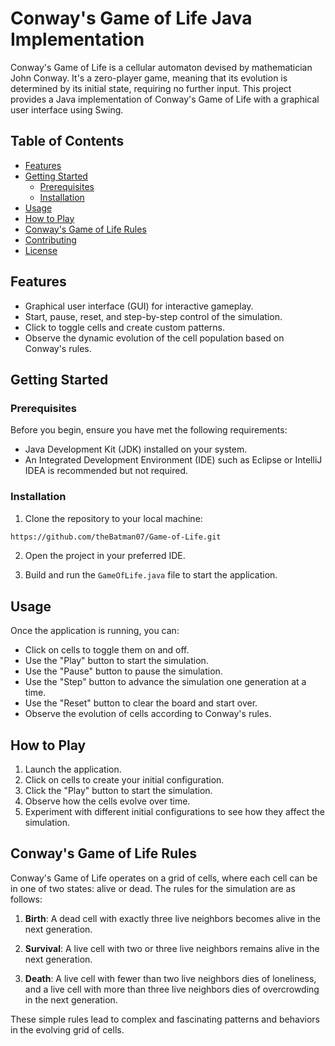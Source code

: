 # Conway's Game of Life Java Implementation

Conway's Game of Life is a cellular automaton devised by mathematician John Conway. It's a zero-player game, meaning that its evolution is determined by its initial state, requiring no further input. This project provides a Java implementation of Conway's Game of Life with a graphical user interface using Swing.

## Table of Contents

- [Features](#features)
- [Getting Started](#getting-started)
    - [Prerequisites](#prerequisites)
    - [Installation](#installation)
- [Usage](#usage)
- [How to Play](#how-to-play)
- [Conway's Game of Life Rules](#conways-game-of-life-rules)
- [Contributing](#contributing)
- [License](#license)

## Features

- Graphical user interface (GUI) for interactive gameplay.
- Start, pause, reset, and step-by-step control of the simulation.
- Click to toggle cells and create custom patterns.
- Observe the dynamic evolution of the cell population based on Conway's rules.

## Getting Started

### Prerequisites

Before you begin, ensure you have met the following requirements:

- Java Development Kit (JDK) installed on your system.
- An Integrated Development Environment (IDE) such as Eclipse or IntelliJ IDEA is recommended but not required.

### Installation

1. Clone the repository to your local machine:

  ```bash
  https://github.com/theBatman07/Game-of-Life.git
  ```


2. Open the project in your preferred IDE.

3. Build and run the `GameOfLife.java` file to start the application.


## Usage

Once the application is running, you can:

- Click on cells to toggle them on and off.
- Use the "Play" button to start the simulation.
- Use the "Pause" button to pause the simulation.
- Use the "Step" button to advance the simulation one generation at a time.
- Use the "Reset" button to clear the board and start over.
- Observe the evolution of cells according to Conway's rules.

## How to Play

1. Launch the application.
2. Click on cells to create your initial configuration.
3. Click the "Play" button to start the simulation.
4. Observe how the cells evolve over time.
5. Experiment with different initial configurations to see how they affect the simulation.

## Conway's Game of Life Rules

Conway's Game of Life operates on a grid of cells, where each cell can be in one of two states: alive or dead. The rules for the simulation are as follows:

1. **Birth**: A dead cell with exactly three live neighbors becomes alive in the next generation.

2. **Survival**: A live cell with two or three live neighbors remains alive in the next generation.

3. **Death**: A live cell with fewer than two live neighbors dies of loneliness, and a live cell with more than three live neighbors dies of overcrowding in the next generation.


These simple rules lead to complex and fascinating patterns and behaviors in the evolving grid of cells.
